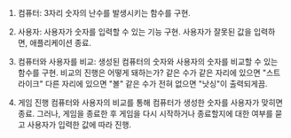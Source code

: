 1. 컴퓨터: 
    3자리 숫자의 난수를 발생시키는 함수를 구현.
2. 사용자: 
    사용자가 숫자를 입력할 수 있는 기능 구현.
    사용자가 잘못된 값을 입력하면, 애플리케이션 종료.
3. 컴퓨터와 사용자를 비교:
    생성된 컴퓨터의 숫자와 사용자의 숫자를 비교할 수 있는 함수를 구현.
    비교의 진행은 어떻게 돼하는가?
        같은 수가 같은 자리에 있으면 "스트라이크"
                다른 자리에 있으면 "볼"
                같은 수가 전혀 없으면 "낫싱"이 출력되게끔.
        
4. 게임 진행
    컴퓨터와 사용자의 비교를 통해 컴퓨터가 생성한 숫자를 사용자가 맞히면 종료.
    그러나, 게임을 종료한 후 게임을 다시 시작하거나 종료할지에 대한 여부를 묻고
    사용자가 입력한 값에 따라 진행.
